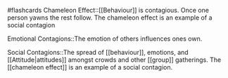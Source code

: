 #flashcards 
Chameleon Effect::[[Behaviour]] is contagious. Once one person yawns the rest follow. The chameleon effect is an example of a social contagion
<!--SR:!2023-11-11,4,230-->

Emotional Contagions::The emotion of others influences ones own.
<!--SR:!2023-11-14,7,268-->

Social Contagions::The spread of [[behaviour]], emotions, and [[Attitude|attitudes]] amongst crowds and other [[group]] gatherings. The [[chameleon effect]] is an example of a social contagion.
<!--SR:!2023-11-08,3,250-->